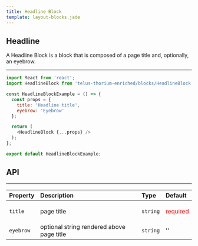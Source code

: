 ```yaml
---
title: Headline Block
template: layout-blocks.jade
---
```


## Headline

A Headline Block is a block that is composed of a page title and, optionally, an eyebrow.

---

<div id="headlineBlockExample"></div>
<script type="text/babel">
  ReactDOM.render(
    <TDSBlocks.HeadlineBlockExample />,
    document.getElementById('headlineBlockExample')
  );
</script>

```javascript
import React from 'react';
import HeadlineBlock from 'telus-thorium-enriched/blocks/HeadlineBlock';

const HeadlineBlockExample = () => {
  const props = {
    title: 'Headline title',
    eyebrow: 'Eyebrow'
  };

  return (
    <HeadlineBlock {...props} />
  );
};

export default HeadlineBlockExample;
```

## API


---
| Property |   Description   | Type | Default |
|:----|:------|:---|:---|
| `title` | page title | `string` |  <p style='color: red'>required</p> |
| `eyebrow` | optional string rendered above page title  | `string` |  '' |
